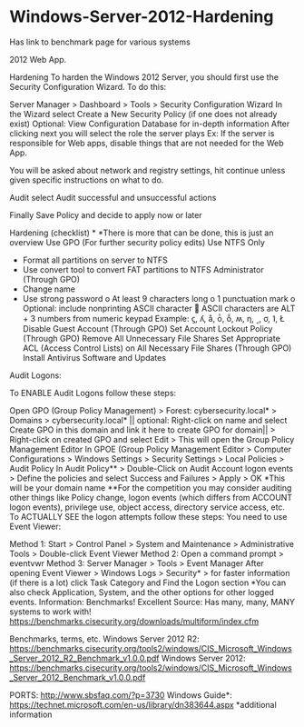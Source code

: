 # Windows-Server-2012-Hardening
Has link to benchmark page for various systems

2012 Web App.



Hardening
To harden the Windows 2012 Server, you should first use the Security Configuration Wizard. To do this:

Server Manager > Dashboard > Tools > Security Configuration Wizard
In the Wizard select Create a New Security Policy (if one does not already exist)
Optional: View Configuration Database for in-depth information
After clicking next you will select the role the server plays
Ex: If the server is responsible for Web apps, disable things that are not needed for the Web App.

You will be asked about network and registry settings, hit continue unless given specific instructions on what to do.

Audit select Audit successful and unsuccessful actions

Finally Save Policy and decide to apply now or later

Hardening (checklist) *
*There is more that can be done, this is just an overview
Use GPO (For further security policy edits)
Use NTFS Only
-	Format all partitions on server to NTFS
-	Use convert tool to convert FAT partitions to NTFS
Administrator (Through GPO)
-	Change name
-	Use strong password
o	At least 9 characters long
o	1 punctuation mark 
o	Optional: include nonprinting ASCII character
	ASCII characters are ALT + 3 numbers from numeric keypad
Example: ϛ, ʎ, å, ȱ, ỗ, ʍ, η, ˱, σ, ˥, Ł
Disable Guest Account (Through GPO)
Set Account Lockout Policy (Through GPO)
Remove All Unnecessary File Shares
Set Appropriate ACL (Access Control Lists) on All Necessary File Shares (Through GPO)
Install Antivirus Software and Updates

Audit Logons:

To ENABLE Audit Logons follow these steps:

Open GPO (Group Policy Management) > Forest: cybersecurity.local* > Domains > cybersecurity.local* || optional: Right-click on name and select Create GPO in this domain and link it here to create GPO for domain|| > Right-click on created GPO and select Edit > This will open the Group Policy Management Editor 
In GPOE (Group Policy Management Editor > Computer Configurations > Windows Settings > Security Settings > Local Policies > Audit Policy
In Audit Policy** > Double-Click on Audit Account logon events > Define the policies and select Success and Failures > Apply > OK
*This will be your domain name
**For the competition you may consider auditing other things like Policy change, logon events (which differs from ACCOUNT logon events), privilege use, object access, directory service access, etc.
To ACTUALLY SEE the logon attempts follow these steps:
You need to use Event Viewer:

Method 1: Start > Control Panel > System and Maintenance > Administrative Tools > Double-click Event Viewer
Method 2: Open a command prompt > eventvwr
Method 3: Server Manager > Tools > Event Manager
After opening Event Viewer > Windows Logs > Security* > for faster information (if there is a lot) click Task Category and Find the Logon section
*You can also check Application, System, and the other options for other logged events. 
Information:
Benchmarks! Excellent Source:
Has many, many, MANY systems to work with!
https://benchmarks.cisecurity.org/downloads/multiform/index.cfm


Benchmarks, terms, etc.
Windows Server 2012 R2: https://benchmarks.cisecurity.org/tools2/windows/CIS_Microsoft_Windows_Server_2012_R2_Benchmark_v1.0.0.pdf
Windows Server 2012: https://benchmarks.cisecurity.org/tools2/windows/CIS_Microsoft_Windows_Server_2012_Benchmark_v1.0.0.pdf

PORTS: http://www.sbsfaq.com/?p=3730
Windows Guide*: https://technet.microsoft.com/en-us/library/dn383644.aspx
  *additional information
